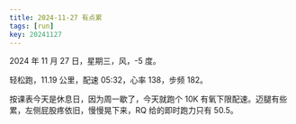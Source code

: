 ```yaml
---
title: 2024-11-27 有点累
tags: [run]
key: 20241127
---
```


2024 年 11 月 27 日，星期三，风，-5 度。

轻松跑，11.19 公里，配速 05:32，心率 138，步频 182。

<!--more-->

按课表今天是休息日，因为周一歇了，今天就跑个 10K 有氧下限配速。迈腿有些累，左侧屁股疼依旧，慢慢晃下来，RQ 给的即时跑力只有 50.5。

<div class="strava-embed-placeholder" data-embed-type="activity" data-embed-id="12990875057" data-style="standard" data-from-embed="false"></div><script src="https://strava-embeds.com/embed.js"></script>
